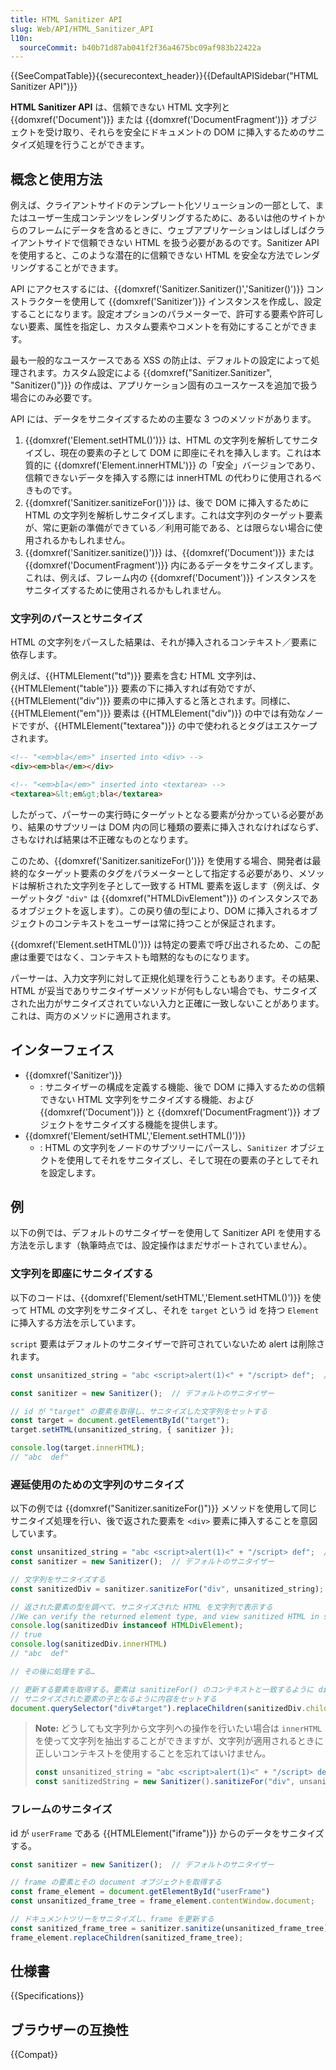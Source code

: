 ```yaml
---
title: HTML Sanitizer API
slug: Web/API/HTML_Sanitizer_API
l10n:
  sourceCommit: b40b71d87ab041f2f36a4675bc09af983b22422a
---
```

{{SeeCompatTable}}{{securecontext_header}}{{DefaultAPISidebar("HTML Sanitizer API")}}

**HTML Sanitizer API** は、信頼できない HTML 文字列と {{domxref('Document')}} または {{domxref('DocumentFragment')}} オブジェクトを受け取り、それらを安全にドキュメントの DOM に挿入するためのサニタイズ処理を行うことができます。

## 概念と使用方法

例えば、クライアントサイドのテンプレート化ソリューションの一部として、またはユーザー生成コンテンツをレンダリングするために、あるいは他のサイトからのフレームにデータを含めるときに、ウェブアプリケーションはしばしばクライアントサイドで信頼できない HTML を扱う必要があるのです。Sanitizer API を使用すると、このような潜在的に信頼できない HTML を安全な方法でレンダリングすることができます。

API にアクセスするには、{{domxref('Sanitizer.Sanitizer()','Sanitizer()')}} コンストラクターを使用して {{domxref('Sanitizer')}} インスタンスを作成し、設定することになります。設定オプションのパラメーターで、許可する要素や許可しない要素、属性を指定し、カスタム要素やコメントを有効にすることができます。

最も一般的なユースケースである XSS の防止は、デフォルトの設定によって処理されます。カスタム設定による {{domxref("Sanitizer.Sanitizer", "Sanitizer()")}} の作成は、アプリケーション固有のユースケースを追加で扱う場合にのみ必要です。

API には、データをサニタイズするための主要な 3 つのメソッドがあります。

1. {{domxref('Element.setHTML()')}} は、HTML の文字列を解析してサニタイズし、現在の要素の子として DOM に即座にそれを挿入します。これは本質的に {{domxref('Element.innerHTML')}} の「安全」バージョンであり、信頼できないデータを挿入する際には innerHTML の代わりに使用されるべきものです。
2. {{domxref('Sanitizer.sanitizeFor()')}} は、後で DOM に挿入するために HTML の文字列を解析しサニタイズします。これは文字列のターゲット要素が、常に更新の準備ができている／利用可能である、とは限らない場合に使用されるかもしれません。
3. {{domxref('Sanitizer.sanitize()')}} は、{{domxref('Document')}} または {{domxref('DocumentFragment')}} 内にあるデータをサニタイズします。これは、例えば、フレーム内の {{domxref('Document')}} インスタンスをサニタイズするために使用されるかもしれません。

### 文字列のパースとサニタイズ

HTML の文字列をパースした結果は、それが挿入されるコンテキスト／要素に依存します。

例えば、{{HTMLElement("td")}} 要素を含む HTML 文字列は、{{HTMLElement("table")}} 要素の下に挿入すれば有効ですが、{{HTMLElement("div")}} 要素の中に挿入すると落とされます。同様に、{{HTMLElement("em")}} 要素は {{HTMLElement("div")}} の中では有効なノードですが、{{HTMLElement("textarea")}} の中で使われるとタグはエスケープされます。

```html
<!-- "<em>bla</em>" inserted into <div> -->
<div><em>bla</em></div>

<!-- "<em>bla</em>" inserted into <textarea> -->
<textarea>&lt;em&gt;bla</textarea>
```

したがって、パーサーの実行時にターゲットとなる要素が分かっている必要があり、結果のサブツリーは DOM 内の同じ種類の要素に挿入されなければならず、さもなければ結果は不正確なものとなります。

このため、{{domxref('Sanitizer.sanitizeFor()')}} を使用する場合、開発者は最終的なターゲット要素のタグをパラメーターとして指定する必要があり、メソッドは解析された文字列を子として一致する HTML 要素を返します（例えば、ターゲットタグ `"div"` は {{domxref("HTMLDivElement")}} のインスタンスであるオブジェクトを返します）。この戻り値の型により、DOM に挿入されるオブジェクトのコンテキストをユーザーは常に持つことが保証されます。

{{domxref('Element.setHTML()')}} は特定の要素で呼び出されるため、この配慮は重要ではなく、コンテキストも暗黙的なものになります。

パーサーは、入力文字列に対して正規化処理を行うこともあります。その結果、HTML が妥当でありサニタイザーメソッドが何もしない場合でも、サニタイズされた出力がサニタイズされていない入力と正確に一致しないことがあります。これは、両方のメソッドに適用されます。

## インターフェイス

- {{domxref('Sanitizer')}}
  - : サニタイザーの構成を定義する機能、後で DOM に挿入するための信頼できない HTML 文字列をサニタイズする機能、および {{domxref('Document')}} と {{domxref('DocumentFragment')}} オブジェクトをサニタイズする機能を提供します。
- {{domxref('Element/setHTML','Element.setHTML()')}}
  - : HTML の文字列をノードのサブツリーにパースし、`Sanitizer` オブジェクトを使用してそれをサニタイズし、そして現在の要素の子としてそれを設定します。

## 例

以下の例では、デフォルトのサニタイザーを使用して Sanitizer API を使用する方法を示します（執筆時点では、設定操作はまだサポートされていません）。

### 文字列を即座にサニタイズする

以下のコードは、{{domxref('Element/setHTML','Element.setHTML()')}} を使って HTML の文字列をサニタイズし、それを `target` という id を持つ `Element` に挿入する方法を示しています。

`script` 要素はデフォルトのサニタイザーで許可されていないため alert は削除されます。

```js
const unsanitized_string = "abc <script>alert(1)<" + "/script> def";  // サニタイズされていない文字列

const sanitizer = new Sanitizer();  // デフォルトのサニタイザー

// id が "target" の要素を取得し、サニタイズした文字列をセットする
const target = document.getElementById("target");
target.setHTML(unsanitized_string, { sanitizer });

console.log(target.innerHTML);
// "abc  def"
```

### 遅延使用のための文字列のサニタイズ

以下の例では {{domxref("Sanitizer.sanitizeFor()")}} メソッドを使用して同じサニタイズ処理を行い、後で返された要素を `<div>` 要素に挿入することを意図しています。

```js
const unsanitized_string = "abc <script>alert(1)<" + "/script> def";  // サニタイズされていない文字列
const sanitizer = new Sanitizer();  // デフォルトのサニタイザー

// 文字列をサニタイズする
const sanitizedDiv = sanitizer.sanitizeFor("div", unsanitized_string);

// 返された要素の型を調べて、サニタイズされた HTML を文字列で表示する
//We can verify the returned element type, and view sanitized HTML in string form:
console.log(sanitizedDiv instanceof HTMLDivElement);
// true
console.log(sanitizedDiv.innerHTML)
// "abc  def"

// その後に処理をする…

// 更新する要素を取得する。要素は sanitizeFor() のコンテキストと一致するように div である必要がある
// サニタイズされた要素の子となるように内容をセットする
document.querySelector("div#target").replaceChildren(sanitizedDiv.children);
```

> **Note:** どうしても文字列から文字列への操作を行いたい場合は `innerHTML` を使って文字列を抽出することができますが、文字列が適用されるときに正しいコンテキストを使用することを忘れてはいけません。
>
> ```js
> const unsanitized_string = "abc <script>alert(1)<" + "/script> def";
> const sanitizedString = new Sanitizer().sanitizeFor("div", unsanitized_string).innerHTML;
> ```

### フレームのサニタイズ

id が `userFrame` である {{HTMLElement("iframe")}} からのデータをサニタイズする。

```js
const sanitizer = new Sanitizer();  // デフォルトのサニタイザー

// frame の要素とその document オブジェクトを取得する
const frame_element = document.getElementById("userFrame")
const unsanitized_frame_tree = frame_element.contentWindow.document;

// ドキュメントツリーをサニタイズし、frame を更新する
const sanitized_frame_tree = sanitizer.sanitize(unsanitized_frame_tree);
frame_element.replaceChildren(sanitized_frame_tree);
```

## 仕様書

{{Specifications}}

## ブラウザーの互換性

{{Compat}}
